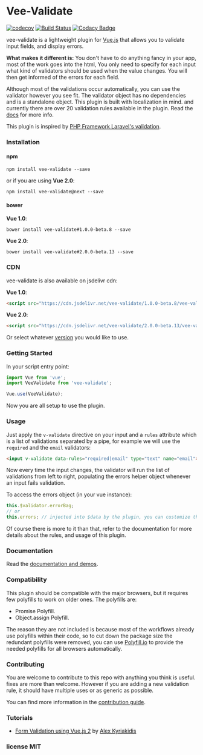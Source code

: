 # Vee-Validate
[![codecov](https://codecov.io/gh/logaretm/vee-validate/branch/master/graph/badge.svg?token=XFzlvHKFP5)](https://codecov.io/gh/logaretm/vee-validate)
[![Build Status](https://travis-ci.org/logaretm/vee-validate.svg?branch=master)](https://travis-ci.org/logaretm/vee-validate)
[![Codacy Badge](https://api.codacy.com/project/badge/Grade/087bd788687c4ccab6650756ce56fa05)](https://www.codacy.com/app/logaretm1/vee-validate?utm_source=github.com&amp;utm_medium=referral&amp;utm_content=logaretm/vee-validate&amp;utm_campaign=Badge_Grade)

vee-validate is a lightweight plugin for [Vue.js](https://vuejs.org/) that allows you to validate input fields, and display errors.

**What makes it different is:** You don't have to do anything fancy in your app, most of the work goes into the html, You only need to specify for each input what kind of validators should be used when the value changes. You will then get informed of the errors for each field.

Although most of the validations occur automatically, you can use the validator however you see fit. The validator object has no dependencies and is a standalone object. This plugin is built with localization in mind. and currently there are over 20 validation rules available in the plugin. Read the [docs](http://vee-validate.logaretm.com/) for more info.

This plugin is inspired by [PHP Framework Laravel's validation](https://laravel.com/).

### Installation

#### npm

```
npm install vee-validate --save
```

or if you are using **Vue 2.0**:
```
npm install vee-validate@next --save
```

#### bower

**Vue 1.0**:
```
bower install vee-validate#1.0.0-beta.8 --save
```

**Vue 2.0**:

```
bower install vee-validate#2.0.0-beta.13 --save
```

### CDN

vee-validate is also available on jsdelivr cdn:

**Vue 1.0**:

```html
<script src="https://cdn.jsdelivr.net/vee-validate/1.0.0-beta.8/vee-validate.min.js"></script>
```

**Vue 2.0**:

```html
<script src="https://cdn.jsdelivr.net/vee-validate/2.0.0-beta.13/vee-validate.min.js"></script>
```

Or select whatever [version](https://www.jsdelivr.com/projects/vee-validate) you would like to use.


### Getting Started

In your script entry point:
```javascript
import Vue from 'vue';
import VeeValidate from 'vee-validate';

Vue.use(VeeValidate);
```

Now you are all setup to use the plugin.

### Usage

Just apply the `v-validate` directive on your input and a `rules` attribute which is a list of validations separated by a pipe, for example we will use the `required` and the `email` validators:

```html
<input v-validate data-rules="required|email" type="text" name="email">
```

Now every time the input changes, the validator will run the list of validations from left to right, populating the errors helper object whenever an input fails validation.

To access the errors object (in your vue instance):

```javascript
this.$validator.errorBag;
// or
this.errors; // injected into $data by the plugin, you can customize the property name.
```

Of course there is more to it than that, refer to the documentation for more details about the rules, and usage of this plugin.

### Documentation

Read the [documentation and demos](http://vee-validate.logaretm.com/).

### Compatibility

This plugin should be compatible with the major browsers, but it requires few polyfills to work on older ones. The polyfills are:

- Promise Polyfill.
- Object.assign Polyfill.

The reason they are not included is because most of the workflows already use polyfills within their code, so to cut down the package size the redundant polyfills were removed, you can use [Polyfill.io](https://polyfill.io/v2/docs/) to provide the needed polyfills for all browsers automatically.

### Contributing

You are welcome to contribute to this repo with anything you think is useful. fixes are more than welcome.
However if you are adding a new validation rule, it should have multiple uses or as generic as possible.

You can find more information in the [contribution guide](contributing.md).

### Tutorials

- [Form Validation using Vue.js 2](https://dotdev.co/form-validation-using-vue-js-2-35abd6b18c5d#.m95idzlj2) by [Alex Kyriakidis](https://github.com/hootlex)

### license MIT
